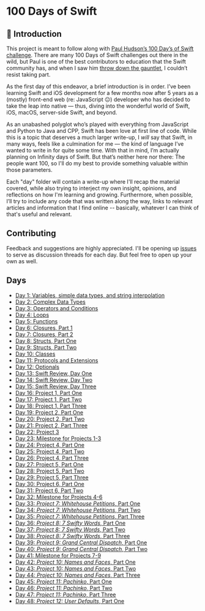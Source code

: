 # 100 Days of Swift

## 👋 Introduction

This project is meant to follow along with [Paul Hudson’s 100 Day’s of Swift challenge](https://www.hackingwithswift.com/100). There are many 100 Days of Swift challenges out there in the wild, but Paul is one of the best contributors to education that the Swift community has, and when I saw him [throw down the gauntlet](https://www.youtube.com/watch?v=RB5nWzdl-b8), I couldn’t resist taking part.

As the first day of this endeavor, a brief introduction is in order. I’ve been learning Swift and iOS development for a few months now after 5 years as a (mostly) front-end web (re: JavaScript 😐) developer who has decided to take the leap into native — thus, diving into the wonderful world of Swift, iOS, macOS, server-side Swift, and beyond.

As an unabashed polyglot who’s played with everything from JavaScript and Python to Java and CPP, Swift has been love at first line of code. While this is a topic that deserves a much larger write-up, I _will_ say that Swift, in many ways, feels like a culmination for me — the kind of language I’ve wanted to write in for quite some time. With that in mind, I’m actually planning on Infinity days of Swift. But that’s neither here nor there: The people want 100, so I'll do my best to provide something valuable within those parameters.

Each "day" folder will contain a write-up where I'll recap the material covered, while also trying to interject my own insight, opinions, and reflections on how I'm learning and growing. Furthermore, when possible, I’ll try to include any code that was written along the way, links to relevant articles and information that I find online -- basically, whatever I can think of that's useful and relevant.

## Contributing

Feedback and suggestions are highly appreciated. I'll be opening up [issues](https://github.com/CypherPoet/100-days-of-swift/issues) to serve as discussion threads for each day. But feel free to open up your own as well.

## Days

- [Day 1: Variables, simple data types, and string interpolation](/day-001)
- [Day 2: Complex Data Types](/day-002)
- [Day 3: Operators and Conditions](/day-003)
- [Day 4: Loops](/day-004)
- [Day 5: Functions](/day-005)
- [Day 6: Closures, Part 1](/day-006)
- [Day 7: Closures, Part 2](/day-007)
- [Day 8: Structs, Part One](/day-008)
- [Day 9: Structs, Part Two](/day-009)
- [Day 10: Classes](/day-010)
- [Day 11: Protocols and Extensions](/day-011)
- [Day 12: Optionals](/day-012)
- [Day 13: Swift Review, Day One](/day-013)
- [Day 14: Swift Review, Day Two](/day-014)
- [Day 15: Swift Review, Day Three](/day-015)
- [Day 16: Project 1, Part One](/day-016)
- [Day 17: Project 1, Part Two](/day-017)
- [Day 18: Project 1, Part Three](/day-018)
- [Day 19: Project 2, Part One](/day-019)
- [Day 20: Project 2, Part Two](/day-020)
- [Day 21: Project 2, Part Three](/day-021)
- [Day 22: Project 3](/day-022)
- [Day 23: Milestone for Projects 1-3](/day-023)
- [Day 24: Project 4, Part One](/day-024)
- [Day 25: Project 4, Part Two](/day-025)
- [Day 26: Project 4, Part Three](/day-026)
- [Day 27: Project 5, Part One](/day-027)
- [Day 28: Project 5, Part Two](/day-028)
- [Day 29: Project 5, Part Three](/day-029)
- [Day 30: Project 6, Part One](/day-030)
- [Day 31: Project 6, Part Two](/day-031)
- [Day 32: Milestone for Projects 4-6](/day-032)
- [Day 33: _Project 7: Whitehouse Petitions_, Part One](/day-033)
- [Day 34: _Project 7: Whitehouse Petitions_, Part Two](/day-034)
- [Day 35: _Project 7: Whitehouse Petitions_, Part Three](/day-035)
- [Day 36: _Project 8: 7 Swifty Words_, Part One](/day-036)
- [Day 37: _Project 8: 7 Swifty Words_, Part Two](/day-037)
- [Day 38: _Project 8: 7 Swifty Words_, Part Three](/day-038)
- [Day 39: _Project 9: Grand Central Dispatch_, Part One](/day-039)
- [Day 40: _Project 9: Grand Central Dispatch_, Part Two](/day-040)
- [Day 41: Milestone for Projects 7-9](/day-041)
- [Day 42: _Project 10: Names and Faces_, Part One](/day-042)
- [Day 43: _Project 10: Names and Faces_, Part Two](/day-043)
- [Day 44: _Project 10: Names and Faces_, Part Three](/day-044)
- [Day 45: _Project 11: Pachinko_, Part One](/day-045)
- [Day 46: _Project 11: Pachinko_, Part Two](/day-046)
- [Day 47: _Project 11: Pachinko_, Part Three](/day-047)
- [Day 48: _Project 12: User Defaults_, Part One](/day-048)
